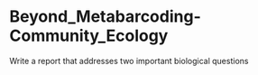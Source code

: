 # Beyond_Metabarcoding-Community_Ecology
Write a report that addresses two important biological questions

